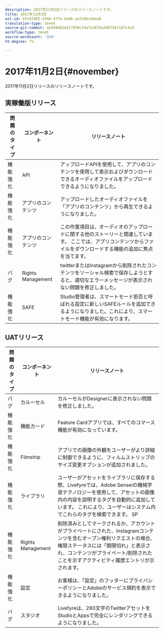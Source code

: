 ```yaml
---
description: 2017年11月2日リリースのリリースノートです。
title: 2017年11月3日
exl-id: bfc8fd65-550b-477e-be96-aa310bc64ea0
translation-type: tm+mt
source-git-commit: a2449482e617939cfda7e367da34875bf187c4c9
workflow-type: tm+mt
source-wordcount: '314'
ht-degree: 7%

---
```


# 2017年11月2日{#november}

2017年11月2日リリースのリリースノートです。

## 実稼働版リリース

| **問題のタイプ** | **コンポーネント** | **リリースノート** |
|---|---|---|
| 機能強化 | API | アップロードAPIを使用して、アプリのコンテンツを使用して表示およびダウンロードできるオーディオファイルをアップロードできるようになりました。 |
| 機能強化 | アプリのコンテンツ | アップロードしたオーディオファイルを「アプリのコンテンツ」から再生できるようになりました。 |
| 機能強化 | アプリのコンテンツ | この作業項目は、オーディオのアップロードに関する他のストーリーと関連しています。 ここでは、アプリコンテンツからファイルをダウンロードする機能の追加に焦点を当てます。 |
| バグ | Rights Management | twitterまたはInstagramから削除されたコンテンツをソーシャル検索で保存しようとすると、適切なエラーメッセージが表示されない問題を修正しました。 |
| 機能強化 | SAFE | Studio管理者は、スマートモード拒否と呼ばれる設定に新しいSAFEルールを追加できるようになりました。これにより、スマートモード機能が有効になります。 |

## UATリリース

| **問題のタイプ** | **コンポーネント** | **リリースノート** |
|---|---|---|
| バグ | カルーセル | カルーセルがDesignerに表示されない問題を修正しました。 |
| 機能強化 | 機能カード | Feature Cardアプリでは、すべてのコマース機能が有効になっています。 |
| 機能強化 | Filmstrip | アプリでの画像の外観をユーザーがより詳細に制御できるように、フィルムストリップのサイズ変更オプションが追加されました。 |
| 機能強化 | ライブラリ | ユーザーがアセットをライブラリに保存する際、Livefyreでは、Adobe Senseiの機械学習テクノロジーを使用して、アセットの画像内の内容を説明するタグを自動的に追加しています。 これにより、ユーザーはシステム内でこれらのタグを検索できます。 SP |
| 機能強化 | Rights Management | 削除済みとしてマークされるか、アカウントがプライベートにされた、Instagramコンテンツを含むオープン権利リクエストの場合、権限ステータスには「期限切れ」と表示され、コンテンツがプライベート/削除されたことを示すアクティビティ履歴エントリが示されます。 |
| 機能強化 | 設定 | お客様は、「設定」のフッターにプライバシーポリシーとAdobeのサービス規約を表示できるようになりました。 |
| バグ | スタジオ | Livefyreは、280文字のTwitterアセットをStudioとAppsで完全にレンダリングできるようになりました。 |

